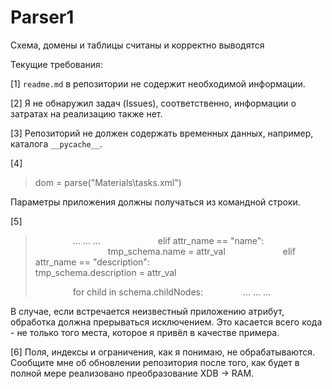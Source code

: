 # Parser1
Схема, домены и таблицы считаны и корректно выводятся








Текущие требования:

[1] `readme.md` в репозитории не содержит необходимой информации.

[2] Я не обнаружил задач (Issues), соответственно, информации о затратах на реализацию также нет.

[3] Репозиторий не должен содержать временных данных, например, каталога `__pycache__`.

[4]
> dom = parse("Materials\\tasks.xml")
>
Параметры приложения должны получаться из командной строки.

[5]
>         ... ... ...
>             elif attr_name == "name":
>                 tmp_schema.name = attr_val
>             elif attr_name == "description":
>                 tmp_schema.description = attr_val
> 
>         for child in schema.childNodes:
>         ... ... ...
>
В случае, если встречается неизвестный приложению атрибут, обработка должна прерываться исключением.
Это касается всего кода - не только того места, которое я привёл в качестве примера.

[6] Поля, индексы и ограничения, как я понимаю, не обрабатываются.
Сообщите мне об обновлении репозитория после того, как будет в полной мере реализовано преобразование XDB -> RAM.
